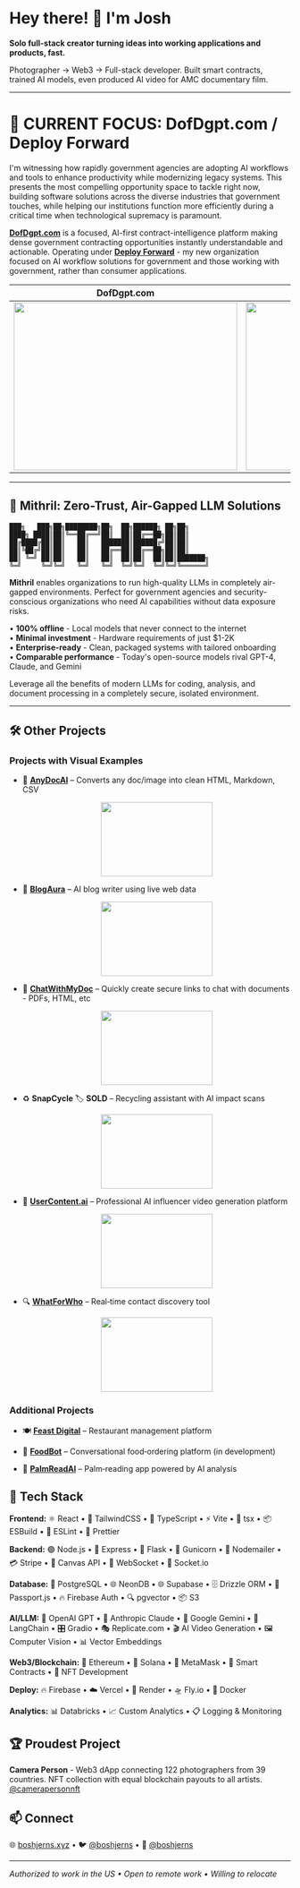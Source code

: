 # Hey there! 👋 I'm Josh

**Solo full-stack creator turning ideas into working applications and products, fast.**

Photographer → Web3 → Full-stack developer. Built smart contracts, trained AI models, even produced AI video for AMC documentary film.

---

# 🎯 **CURRENT FOCUS: DofDgpt.com / Deploy Forward**

I'm witnessing how rapidly government agencies are adopting AI workflows and tools to enhance productivity while modernizing legacy systems. This presents the most compelling opportunity space to tackle right now, building software solutions across the diverse industries that government touches, while helping our institutions function more efficiently during a critical time when technological supremacy is paramount.

**[DofDgpt.com](https://dofdgpt.com)** is a focused, AI-first contract-intelligence platform making dense government contracting opportunities instantly understandable and actionable. Operating under **[Deploy Forward](https://deployforward.com)** - my new organization focused on AI workflow solutions for government and those working with government, rather than consumer applications.

| **DofDgpt.com** | **Deploy Forward** |
|:---:|:---:|
| <img src="https://turquoise-efficient-wasp-299.mypinata.cloud/ipfs/bafkreig744uv5imswh3tmviijjq6trsuvolgxqqb33wy7q5t2ntsbci34y" width="400" height="300"> | <img src="https://turquoise-efficient-wasp-299.mypinata.cloud/ipfs/bafkreibm5jlbo4p7f6w2wj5fdux7zmzwenguyoakendynbtedozfo5swca" width="400" height="300"> |

---

## 🔐 **Mithril: Zero-Trust, Air-Gapped LLM Solutions**

```
███╗   ███╗██╗████████╗██╗  ██╗██████╗ ██╗██╗     
████╗ ████║██║╚══██╔══╝██║  ██║██╔══██╗██║██║     
██╔████╔██║██║   ██║   ███████║██████╔╝██║██║     
██║╚██╔╝██║██║   ██║   ██╔══██║██╔══██╗██║██║     
██║ ╚═╝ ██║██║   ██║   ██║  ██║██║  ██║██║███████╗
╚═╝     ╚═╝╚═╝   ╚═╝   ╚═╝  ╚═╝╚═╝  ╚═╝╚═╝╚══════╝
```

**Mithril** enables organizations to run high-quality LLMs in completely air-gapped environments. Perfect for government agencies and security-conscious organizations who need AI capabilities without data exposure risks.

• **100% offline** - Local models that never connect to the internet  
• **Minimal investment** - Hardware requirements of just $1-2K  
• **Enterprise-ready** - Clean, packaged systems with tailored onboarding  
• **Comparable performance** - Today's open-source models rival GPT-4, Claude, and Gemini  

Leverage all the benefits of modern LLMs for coding, analysis, and document processing in a completely secure, isolated environment.

---

## 🛠️ Other Projects

### Projects with Visual Examples

- 📄 **[AnyDocAI](https://anydocai.com)** – Converts any doc/image into clean HTML, Markdown, CSV
  <br><div align="center"><img src="https://turquoise-efficient-wasp-299.mypinata.cloud/ipfs/bafybeifunoontqeoee4jv5vedr7cflsn5ftk2ocfbx37tmtmhd6fapywkq" width="200" height="133"></div>

- 🤖 **[BlogAura](https://blogaura.ai)** – AI blog writer using live web data
  <br><div align="center"><img src="https://turquoise-efficient-wasp-299.mypinata.cloud/ipfs/bafybeifuoqe6x4vtihjvv7gjatscw6uea23bhulwbi2knqsmjjskcya44a" width="200" height="133"></div>

- 📄 **[ChatWithMyDoc](https://www.chatwithmydoc.live)** – Quickly create secure links to chat with documents - PDFs, HTML, etc
  <br><div align="center"><img src="https://turquoise-efficient-wasp-299.mypinata.cloud/ipfs/bafkreic3tuteq2e7molkoj7fpsmuu5v5pafnz5smystdpoyiki7kj3ampy" width="200" height="133"></div>

- ♻️ **SnapCycle** 🏷️ **SOLD** – Recycling assistant with AI impact scans
  <br><div align="center"><img src="https://turquoise-efficient-wasp-299.mypinata.cloud/ipfs/bafybeiaudkbkzamt7vzhvpz3tdcob2kotpc5u2wkbu2exlcj7h67fah6wi" width="200" height="133"></div>

- 🎥 **[UserContent.ai](https://usercontent.ai)** – Professional AI influencer video generation platform
  <br><div align="center"><img src="https://turquoise-efficient-wasp-299.mypinata.cloud/ipfs/bafybeib65pmycjzzgjm5gqdlxj73i55sirknygg55lrpwznq3iz5blnqfq" width="200" height="133"></div>

- 🔍 **[WhatForWho](https://whatforwho.xyz)** – Real‑time contact discovery tool
  <br><div align="center"><img src="https://turquoise-efficient-wasp-299.mypinata.cloud/ipfs/bafybeidhchmdw2iqpgcuzlqlrrew2vci5ka3l4vbzlhlzxhjeek2sislaa" width="200" height="133"></div>

### Additional Projects

- 🍽️ **[Feast Digital](https://feast.digital)** – Restaurant management platform

- 🍔 **[FoodBot](https://foodbot.shop)** – Conversational food‑ordering platform (in development)

- 🔮 **[PalmReadAI](https://palmreadai.com)** – Palm‑reading app powered by AI analysis


## 🧠 Tech Stack

**Frontend:** ⚛️ React • 🎨 TailwindCSS • 📝 TypeScript • ⚡ Vite • 🔧 tsx • 📦 ESBuild • 🔧 ESLint • 🎨 Prettier

**Backend:** 🟢 Node.js • 🚀 Express • 🐍 Flask • 🦄 Gunicorn • 📧 Nodemailer • 💳 Stripe • 🎨 Canvas API • 🔌 WebSocket • 📡 Socket.io

**Database:** 🐘 PostgreSQL • 🌐 NeonDB • 🌐 Supabase • 🗄️ Drizzle ORM • 🛂 Passport.js • 🔥 Firebase Auth • 🔍 pgvector • 📦 S3

**AI/LLM:** 🤖 OpenAI GPT • 🧠 Anthropic Claude • 💎 Google Gemini • 🔗 LangChain • 🎛️ Gradio • 🎭 Replicate.com • 🎬 AI Video Generation • 🖼️ Computer Vision • 📊 Vector Embeddings

**Web3/Blockchain:** 🔗 Ethereum • 🌅 Solana • 🦊 MetaMask • 🔐 Smart Contracts • 🎨 NFT Development

**Deploy:** 🔥 Firebase • ☁️ Vercel • 🚀 Render • 🛸 Fly.io • 🐳 Docker

**Analytics:** 📊 Databricks • 📈 Custom Analytics • 📋 Logging & Monitoring

## 🏆 Proudest Project

**Camera Person** - Web3 dApp connecting 122 photographers from 39 countries. NFT collection with equal blockchain payouts to all artists. [@camerapersonnft](https://twitter.com/camerapersonnft)

## 📫 Connect

🌐 [boshjerns.xyz](https://www.boshjerns.xyz/) • 🐦 [@boshjerns](https://twitter.com/boshjerns) • 💼 [@boshjerns](https://github.com/boshjerns)

---

*Authorized to work in the US • Open to remote work • Willing to relocate* 
